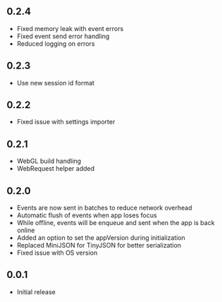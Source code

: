 ## 0.2.4

- Fixed memory leak with event errors
- Fixed event send error handling
- Reduced logging on errors

## 0.2.3

- Use new session id format

## 0.2.2

- Fixed issue with settings importer

## 0.2.1

- WebGL build handling
- WebRequest helper added

## 0.2.0

- Events are now sent in batches to reduce network overhead
- Automatic flush of events when app loses focus
- While offline, events will be enqueue and sent when the app is back online
- Added an option to set the appVersion during initialization
- Replaced MiniJSON for TinyJSON for better serialization
- Fixed issue with OS version

## 0.0.1

- Initial release